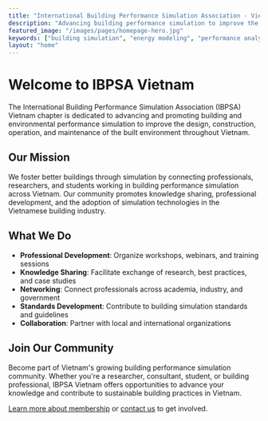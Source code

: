 ```yaml
---
title: "International Building Performance Simulation Association - Vietnam Chapter"
description: "Advancing building performance simulation to improve the design, construction, operation, and maintenance of the built environment in Vietnam."
featured_image: "/images/pages/homepage-hero.jpg"
keywords: ["building simulation", "energy modeling", "performance analysis", "Vietnam", "IBPSA", "building performance"]
layout: "home"
---
```


# Welcome to IBPSA Vietnam

The International Building Performance Simulation Association (IBPSA) Vietnam chapter is dedicated to advancing and promoting building and environmental performance simulation to improve the design, construction, operation, and maintenance of the built environment throughout Vietnam.

## Our Mission

We foster better buildings through simulation by connecting professionals, researchers, and students working in building performance simulation across Vietnam. Our community promotes knowledge sharing, professional development, and the adoption of simulation technologies in the Vietnamese building industry.

## What We Do

- **Professional Development**: Organize workshops, webinars, and training sessions
- **Knowledge Sharing**: Facilitate exchange of research, best practices, and case studies
- **Networking**: Connect professionals across academia, industry, and government
- **Standards Development**: Contribute to building simulation standards and guidelines
- **Collaboration**: Partner with local and international organizations

## Join Our Community

Become part of Vietnam's growing building performance simulation community. Whether you're a researcher, consultant, student, or building professional, IBPSA Vietnam offers opportunities to advance your knowledge and contribute to sustainable building practices in Vietnam.

[Learn more about membership](/membership/) or [contact us](/contact/) to get involved.